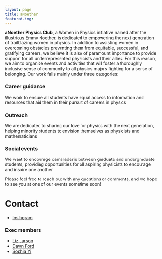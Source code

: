 ```yaml
---
layout: page
title: aNoether
featured-img: 
---
```

**aNoether Physics Club**, a Women in Physics initiative named after the illustrious Emmy Noether, is dedicated to empowering the next generation of trailblazing women in physics. In addition to assisting women in overcoming obstacles preventing them from equitable, successful, and gratifying careers, we believe it is also of paramount importance to provide support for all underrepresented physicists and their allies. For this reason, we aim to organize events and activities that will foster a thoroughly inclusive sense of community to all physics majors fighting for a sense of belonging. Our work falls mainly under three categories:

### Career guidance

We work to ensure all students have equal access to information and resources that aid them in their pursuit of careers in physics

### Outreach

We are dedicated to sharing our love for physics with the next generation, helping minority students to envision themselves as physicists and mathematicians 

### Social events

We want to encourage camaraderie between graduate and undergraduate students, providing opportunities for all aspiring physicists to encourage and inspire one another 

Please feel free to reach out with any questions or comments, and we hope to see you at one of our events sometime soon! 

# Contact

- [Instagram](https://www.instagram.com/physwomenatuva/)

### Exec members

- [Liz Larson](eal2ne@virginia.edu)
- [Dawn Ford](dcf5kwt@virginia.edu)
- [Sophia Yi](sjy9qz@virginia.edu) 
